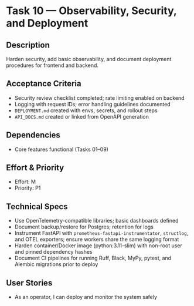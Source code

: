 # Task 10 — Observability, Security, and Deployment

## Description
Harden security, add basic observability, and document deployment procedures for frontend and backend.

## Acceptance Criteria
- Security review checklist completed; rate limiting enabled on backend
- Logging with request IDs; error handling guidelines documented
- `DEPLOYMENT.md` created with envs, secrets, and rollout steps
- `API_DOCS.md` created or linked from OpenAPI generation

## Dependencies
- Core features functional (Tasks 01–09)

## Effort & Priority
- Effort: M
- Priority: P1

## Technical Specs
- Use OpenTelemetry-compatible libraries; basic dashboards defined
- Document backup/restore for Postgres; retention for logs
- Instrument FastAPI with `prometheus-fastapi-instrumentator`, `structlog`, and OTEL exporters; ensure workers share the same logging format
- Harden container/Docker image (python:3.11-slim) with non-root user and pinned dependency hashes
- Document CI pipelines for running Ruff, Black, MyPy, pytest, and Alembic migrations prior to deploy

## User Stories
- As an operator, I can deploy and monitor the system safely
